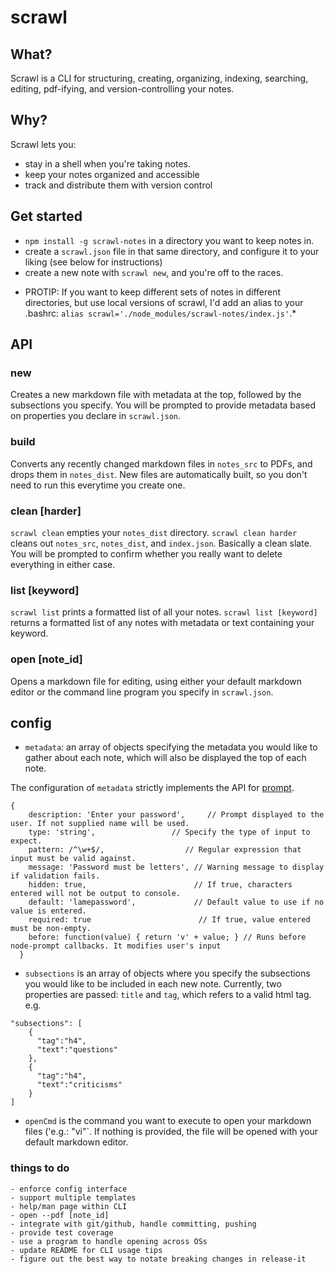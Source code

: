 # scrawl

## What?
Scrawl is a CLI for structuring, creating, organizing, indexing, searching, editing, pdf-ifying, and version-controlling your notes.

## Why?

Scrawl lets you:

- stay in a shell when you're taking notes.
- keep your notes organized and accessible
- track and distribute them with version control

## Get started

- `npm install -g scrawl-notes` in a directory you want to keep notes in. 
- create a `scrawl.json` file in that same directory, and configure it to your liking (see below for instructions)
- create a new note with `scrawl new`, and you're off to the races.

* PROTIP: If you want to keep different sets of notes in different directories, but use local versions of scrawl, I'd add an alias to your .bashrc: `alias scrawl='./node_modules/scrawl-notes/index.js'`.*
## API

### new
Creates a new markdown file with metadata at the top, followed by the subsections you specify. You will be prompted to provide metadata based on properties you declare in `scrawl.json`.

### build
Converts any recently changed markdown files in `notes_src` to PDFs, and drops them in `notes_dist`. New files are automatically built, so you don't need to run this everytime you create one.

### clean [harder]
`scrawl clean` empties your `notes_dist` directory. `scrawl clean harder` cleans out `notes_src`, `notes_dist`, and `index.json`. Basically a clean slate. You will be prompted to confirm whether you really want to delete everything in either case.

### list [keyword]
`scrawl list` prints a formatted list of all your notes. `scrawl list [keyword]` returns a formatted list of any notes with metadata or text containing your keyword.

### open [note_id]
Opens a markdown file for editing, using either your default markdown editor or the command line program you specify in `scrawl.json`.

## config

- `metadata`: an array of objects specifying the metadata you would like to gather about each note, which will also be displayed the top of each note. 

The configuration of `metadata` strictly implements the API for [prompt](https://www.npmjs.com/package/prompt). 

```
{
    description: 'Enter your password',     // Prompt displayed to the user. If not supplied name will be used. 
    type: 'string',                 // Specify the type of input to expect. 
    pattern: /^\w+$/,                  // Regular expression that input must be valid against. 
    message: 'Password must be letters', // Warning message to display if validation fails. 
    hidden: true,                        // If true, characters entered will not be output to console. 
    default: 'lamepassword',             // Default value to use if no value is entered. 
    required: true                        // If true, value entered must be non-empty. 
    before: function(value) { return 'v' + value; } // Runs before node-prompt callbacks. It modifies user's input 
  }
```

- `subsections` is an array of objects where you specify the subsections you would like to be included in each new note. Currently, two properties are passed: `title` and `tag`, which refers to a valid html tag. 
e.g.
```
"subsections": [
    {
      "tag":"h4",
      "text":"questions"
    },
    {
      "tag":"h4",
      "text":"criticisms"
    }
]
```
- `openCmd` is the command you want to execute to open your markdown files ('e.g.: "vi"`. If nothing is provided, the file will be opened with your default markdown editor.

### things to do
    - enforce config interface
    - support multiple templates
    - help/man page within CLI
    - open --pdf [note_id]
    - integrate with git/github, handle committing, pushing
    - provide test coverage
    - use a program to handle opening across OSs
    - update README for CLI usage tips
    - figure out the best way to notate breaking changes in release-it
